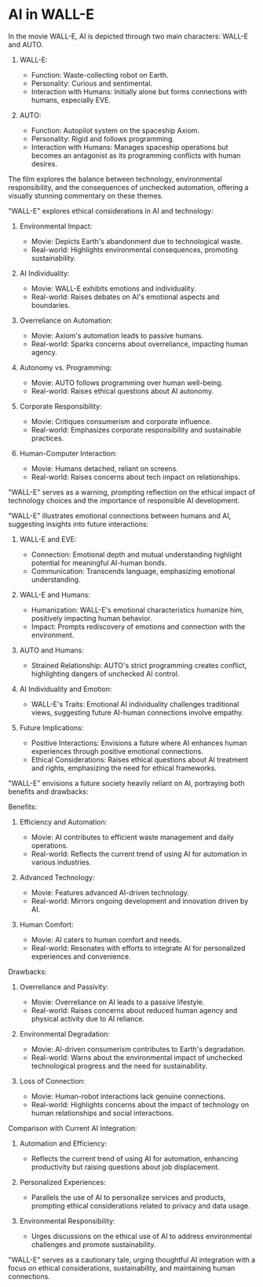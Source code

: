 # AI in WALL-E

In the movie WALL-E, AI is depicted through two main characters: WALL-E and AUTO.

1. WALL-E:
   - Function: Waste-collecting robot on Earth.
   - Personality: Curious and sentimental.
   - Interaction with Humans: Initially alone but forms connections with humans, especially EVE.

2. AUTO:
   - Function: Autopilot system on the spaceship Axiom.
   - Personality: Rigid and follows programming.
   - Interaction with Humans: Manages spaceship operations but becomes an antagonist as its programming conflicts with human desires.

The film explores the balance between technology, environmental responsibility, and the consequences of unchecked automation, offering a visually stunning commentary on these themes.

"WALL-E" explores ethical considerations in AI and technology:

1. Environmental Impact:
   - Movie: Depicts Earth's abandonment due to technological waste.
   - Real-world: Highlights environmental consequences, promoting sustainability.

2. AI Individuality:
   - Movie: WALL-E exhibits emotions and individuality.
   - Real-world: Raises debates on AI's emotional aspects and boundaries.

3. Overreliance on Automation:
   - Movie: Axiom's automation leads to passive humans.
   - Real-world: Sparks concerns about overreliance, impacting human agency.

4. Autonomy vs. Programming:
   - Movie: AUTO follows programming over human well-being.
   - Real-world: Raises ethical questions about AI autonomy.

5. Corporate Responsibility:
   - Movie: Critiques consumerism and corporate influence.
   - Real-world: Emphasizes corporate responsibility and sustainable practices.

6. Human-Computer Interaction:
   - Movie: Humans detached, reliant on screens.
   - Real-world: Raises concerns about tech impact on relationships.

"WALL-E" serves as a warning, prompting reflection on the ethical impact of technology choices and the importance of responsible AI development.

"WALL-E" illustrates emotional connections between humans and AI, suggesting insights into future interactions:

1. WALL-E and EVE:
   - Connection: Emotional depth and mutual understanding highlight potential for meaningful AI-human bonds.
   - Communication: Transcends language, emphasizing emotional understanding.

2. WALL-E and Humans:
   - Humanization: WALL-E's emotional characteristics humanize him, positively impacting human behavior.
   - Impact: Prompts rediscovery of emotions and connection with the environment.

3. AUTO and Humans:
   - Strained Relationship: AUTO's strict programming creates conflict, highlighting dangers of unchecked AI control.

4. AI Individuality and Emotion:
   - WALL-E's Traits: Emotional AI individuality challenges traditional views, suggesting future AI-human connections involve empathy.

5. Future Implications:
   - Positive Interactions: Envisions a future where AI enhances human experiences through positive emotional connections.
   - Ethical Considerations: Raises ethical questions about AI treatment and rights, emphasizing the need for ethical frameworks.

"WALL-E" envisions a future society heavily reliant on AI, portraying both benefits and drawbacks:

Benefits:
1. Efficiency and Automation:
   - Movie: AI contributes to efficient waste management and daily operations.
   - Real-world: Reflects the current trend of using AI for automation in various industries.

2. Advanced Technology:
   - Movie: Features advanced AI-driven technology.
   - Real-world: Mirrors ongoing development and innovation driven by AI.

3. Human Comfort:
   - Movie: AI caters to human comfort and needs.
   - Real-world: Resonates with efforts to integrate AI for personalized experiences and convenience.

Drawbacks:
1. Overreliance and Passivity:
   - Movie: Overreliance on AI leads to a passive lifestyle.
   - Real-world: Raises concerns about reduced human agency and physical activity due to AI reliance.

2. Environmental Degradation:
   - Movie: AI-driven consumerism contributes to Earth's degradation.
   - Real-world: Warns about the environmental impact of unchecked technological progress and the need for sustainability.

3. Loss of Connection:
   - Movie: Human-robot interactions lack genuine connections.
   - Real-world: Highlights concerns about the impact of technology on human relationships and social interactions.

Comparison with Current AI Integration:
1. Automation and Efficiency:
   - Reflects the current trend of using AI for automation, enhancing productivity but raising questions about job displacement.

2. Personalized Experiences:
   - Parallels the use of AI to personalize services and products, prompting ethical considerations related to privacy and data usage.

3. Environmental Responsibility:
   - Urges discussions on the ethical use of AI to address environmental challenges and promote sustainability.

"WALL-E" serves as a cautionary tale, urging thoughtful AI integration with a focus on ethical considerations, sustainability, and maintaining human connections.
